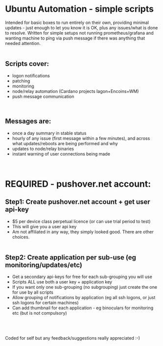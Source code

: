 # Ubuntu Automation - simple scripts<br>
Intended for basic boxes to run entirely on their own, providing minimal updates - just enough to let you know it is OK, plus any issues/what is done to resolve.  Written for simple setups not running prometheus/grafana and wanting machine to ping via push message if there was anything that needed attention.<br>
<br>
## Scripts cover:<br>
* logon notifications<br>
* patching<br>
* monitoring<br>
* node/relay automation (Cardano projects Iagon+Encoins+WM)<br>
* push message communication<br>
<br>

## Messages are:<br>
* once a day summary in stable status<br>
* hourly of any issue (first message within a few minutes), and across what updates/reboots are being performed and why<br>
* updates to node/relay binaries<br>
* instant warning of user connections being made<br>
<br><br>
# REQUIRED - pushover.net account:<br>
## Step1:  Create pushover.net account +  get user api-key<br>
* $5 per device class perpetual licence (or can use trial period to test)<br>
* This will give you a user api key<br>
* Am not affiliated in any way, they simply looked good.  There are other choices.<br><br>
## Step2:  Create application per sub-use (eg monitoring/updates/etc)<br>
* Get a secondary api-keys for free for each sub-grouping you will use<br>
* Scripts ALL use both a user key + application key<br>
* If you want only one sub-grouping (no subgrouping) just create the one for use by all scripts<br>
* Allow grouping of notifications by application (eg all ssh logons, or just ssh logons for certain machines)<br>
* Can add thumbnail for each application - eg binoculars for monitoring etc (but is not compulsory)<br>
<br>
<br>
<br>
Coded for self but any feedback/suggestions really appreciated :-)
